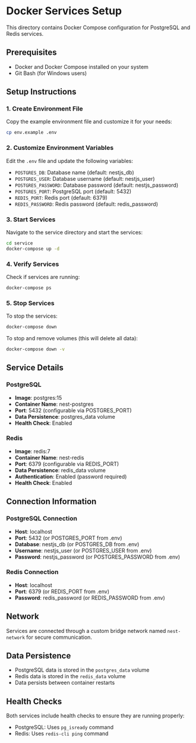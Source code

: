 # Docker Services Setup

This directory contains Docker Compose configuration for PostgreSQL and Redis services.

## Prerequisites

- Docker and Docker Compose installed on your system
- Git Bash (for Windows users)

## Setup Instructions

### 1. Create Environment File

Copy the example environment file and customize it for your needs:

```bash
cp env.example .env
```

### 2. Customize Environment Variables

Edit the `.env` file and update the following variables:

- `POSTGRES_DB`: Database name (default: nestjs_db)
- `POSTGRES_USER`: Database username (default: nestjs_user)
- `POSTGRES_PASSWORD`: Database password (default: nestjs_password)
- `POSTGRES_PORT`: PostgreSQL port (default: 5432)
- `REDIS_PORT`: Redis port (default: 6379)
- `REDIS_PASSWORD`: Redis password (default: redis_password)

### 3. Start Services

Navigate to the service directory and start the services:

```bash
cd service
docker-compose up -d
```

### 4. Verify Services

Check if services are running:

```bash
docker-compose ps
```

### 5. Stop Services

To stop the services:

```bash
docker-compose down
```

To stop and remove volumes (this will delete all data):

```bash
docker-compose down -v
```

## Service Details

### PostgreSQL
- **Image**: postgres:15
- **Container Name**: nest-postgres
- **Port**: 5432 (configurable via POSTGRES_PORT)
- **Data Persistence**: postgres_data volume
- **Health Check**: Enabled

### Redis
- **Image**: redis:7
- **Container Name**: nest-redis
- **Port**: 6379 (configurable via REDIS_PORT)
- **Data Persistence**: redis_data volume
- **Authentication**: Enabled (password required)
- **Health Check**: Enabled

## Connection Information

### PostgreSQL Connection
- **Host**: localhost
- **Port**: 5432 (or POSTGRES_PORT from .env)
- **Database**: nestjs_db (or POSTGRES_DB from .env)
- **Username**: nestjs_user (or POSTGRES_USER from .env)
- **Password**: nestjs_password (or POSTGRES_PASSWORD from .env)

### Redis Connection
- **Host**: localhost
- **Port**: 6379 (or REDIS_PORT from .env)
- **Password**: redis_password (or REDIS_PASSWORD from .env)

## Network

Services are connected through a custom bridge network named `nest-network` for secure communication.

## Data Persistence

- PostgreSQL data is stored in the `postgres_data` volume
- Redis data is stored in the `redis_data` volume
- Data persists between container restarts

## Health Checks

Both services include health checks to ensure they are running properly:
- PostgreSQL: Uses `pg_isready` command
- Redis: Uses `redis-cli ping` command 